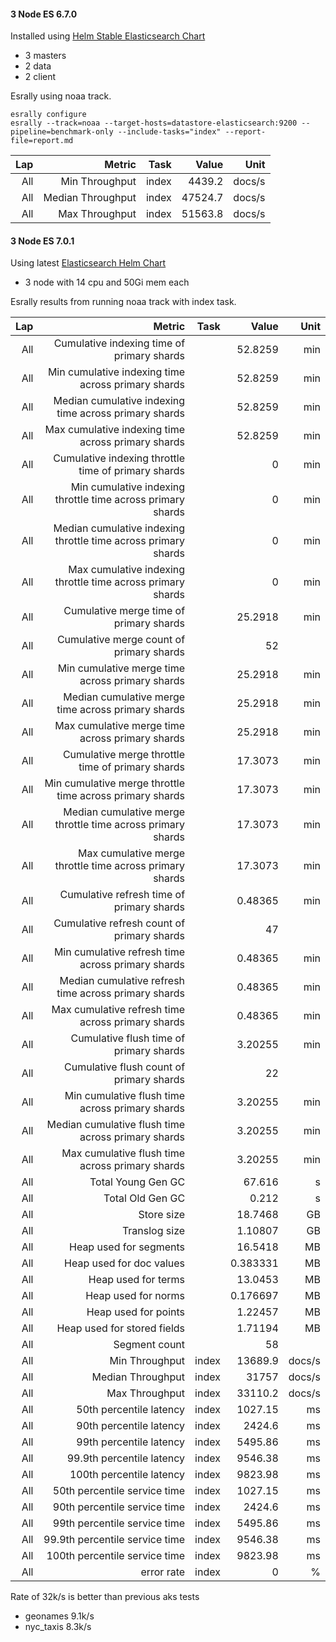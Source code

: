 #### 3 Node ES 6.7.0

Installed using [Helm Stable Elasticsearch Chart](https://github.com/helm/charts/tree/master/stable/elasticsearch)

- 3 masters
- 2 data
- 2 client

Esrally using noaa track.

```
esrally configure
esrally --track=noaa --target-hosts=datastore-elasticsearch:9200 --pipeline=benchmark-only --include-tasks="index" --report-file=report.md
```


|   Lap |                                                         Metric |   Task |    Value |   Unit |
|------:|---------------------------------------------------------------:|-------:|---------:|-------:|
|   All |                                                 Min Throughput |  index |   4439.2 | docs/s |
|   All |                                              Median Throughput |  index |  47524.7 | docs/s |
|   All |                                                 Max Throughput |  index |  51563.8 | docs/s |



#### 3 Node ES 7.0.1

Using latest [Elasticsearch Helm Chart](https://github.com/elastic/helm-charts/tree/master/elasticsearch)

- 3 node with 14 cpu and 50Gi mem each 

Esrally results from running noaa track with index task.


|   Lap |                                                         Metric |   Task |    Value |   Unit |
|------:|---------------------------------------------------------------:|-------:|---------:|-------:|
|   All |                     Cumulative indexing time of primary shards |        |  52.8259 |    min |
|   All |             Min cumulative indexing time across primary shards |        |  52.8259 |    min |
|   All |          Median cumulative indexing time across primary shards |        |  52.8259 |    min |
|   All |             Max cumulative indexing time across primary shards |        |  52.8259 |    min |
|   All |            Cumulative indexing throttle time of primary shards |        |        0 |    min |
|   All |    Min cumulative indexing throttle time across primary shards |        |        0 |    min |
|   All | Median cumulative indexing throttle time across primary shards |        |        0 |    min |
|   All |    Max cumulative indexing throttle time across primary shards |        |        0 |    min |
|   All |                        Cumulative merge time of primary shards |        |  25.2918 |    min |
|   All |                       Cumulative merge count of primary shards |        |       52 |        |
|   All |                Min cumulative merge time across primary shards |        |  25.2918 |    min |
|   All |             Median cumulative merge time across primary shards |        |  25.2918 |    min |
|   All |                Max cumulative merge time across primary shards |        |  25.2918 |    min |
|   All |               Cumulative merge throttle time of primary shards |        |  17.3073 |    min |
|   All |       Min cumulative merge throttle time across primary shards |        |  17.3073 |    min |
|   All |    Median cumulative merge throttle time across primary shards |        |  17.3073 |    min |
|   All |       Max cumulative merge throttle time across primary shards |        |  17.3073 |    min |
|   All |                      Cumulative refresh time of primary shards |        |  0.48365 |    min |
|   All |                     Cumulative refresh count of primary shards |        |       47 |        |
|   All |              Min cumulative refresh time across primary shards |        |  0.48365 |    min |
|   All |           Median cumulative refresh time across primary shards |        |  0.48365 |    min |
|   All |              Max cumulative refresh time across primary shards |        |  0.48365 |    min |
|   All |                        Cumulative flush time of primary shards |        |  3.20255 |    min |
|   All |                       Cumulative flush count of primary shards |        |       22 |        |
|   All |                Min cumulative flush time across primary shards |        |  3.20255 |    min |
|   All |             Median cumulative flush time across primary shards |        |  3.20255 |    min |
|   All |                Max cumulative flush time across primary shards |        |  3.20255 |    min |
|   All |                                             Total Young Gen GC |        |   67.616 |      s |
|   All |                                               Total Old Gen GC |        |    0.212 |      s |
|   All |                                                     Store size |        |  18.7468 |     GB |
|   All |                                                  Translog size |        |  1.10807 |     GB |
|   All |                                         Heap used for segments |        |  16.5418 |     MB |
|   All |                                       Heap used for doc values |        | 0.383331 |     MB |
|   All |                                            Heap used for terms |        |  13.0453 |     MB |
|   All |                                            Heap used for norms |        | 0.176697 |     MB |
|   All |                                           Heap used for points |        |  1.22457 |     MB |
|   All |                                    Heap used for stored fields |        |  1.71194 |     MB |
|   All |                                                  Segment count |        |       58 |        |
|   All |                                                 Min Throughput |  index |  13689.9 | docs/s |
|   All |                                              Median Throughput |  index |    31757 | docs/s |
|   All |                                                 Max Throughput |  index |  33110.2 | docs/s |
|   All |                                        50th percentile latency |  index |  1027.15 |     ms |
|   All |                                        90th percentile latency |  index |   2424.6 |     ms |
|   All |                                        99th percentile latency |  index |  5495.86 |     ms |
|   All |                                      99.9th percentile latency |  index |  9546.38 |     ms |
|   All |                                       100th percentile latency |  index |  9823.98 |     ms |
|   All |                                   50th percentile service time |  index |  1027.15 |     ms |
|   All |                                   90th percentile service time |  index |   2424.6 |     ms |
|   All |                                   99th percentile service time |  index |  5495.86 |     ms |
|   All |                                 99.9th percentile service time |  index |  9546.38 |     ms |
|   All |                                  100th percentile service time |  index |  9823.98 |     ms |
|   All |                                                     error rate |  index |        0 |      % |

Rate of 32k/s is better than previous aks tests 
- geonames 9.1k/s
- nyc_taxis 8.3k/s
